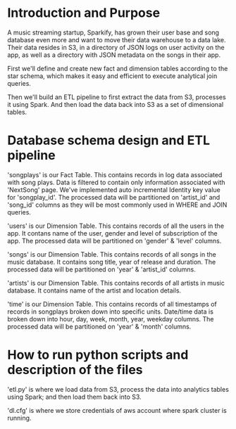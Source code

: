 # Introduction and Purpose

A music streaming startup, Sparkify, has grown their user base and song database even more and want to move their data warehouse to a data lake. Their data resides in S3, in a directory of JSON logs on user activity on the app, as well as a directory with JSON metadata on the songs in their app.

First we'll define and create new fact and dimension tables according to the star schema, which makes it easy and efficient to execute analytical join queries.

Then we'll build an ETL pipeline to first extract the data from S3, processes it using Spark. And then load the data back into S3 as a set of dimensional tables.

# Database schema design and ETL pipeline

'songplays' is our Fact Table. This contains records in log data associated with song plays. Data is filtered to contain only information associated with 'NextSong' page. We've implemented auto incremental Identity key value for 'songplay_id'. The processed data will be partitioned on 'artist_id' and 'song_id' columns as they will be most commonly used in WHERE and JOIN queries.

'users' is our Dimension Table. This contains records of all the users in the app. It contans name of the user, gender and level of subscription of the app. The processed data will be partitioned on 'gender' & 'level' columns.

'songs' is our Dimension Table. This contains records of all songs in the music database. It contains song title, year of release and duration. The processed data will be partitioned on 'year' & 'artist_id' columns.

'artists' is our Dimension Table. This contains records of all artists in music database. It contains name of the artist and location details.

'time' is our Dimension Table. This contains records of all timestamps of records in songplays broken down into specific units. Date/time data is broken down into hour, day, week, month, year, weekday columns. The processed data will be partitioned on 'year' & 'month' columns.

# How to run python scripts and description of the files

'etl.py' is where we load data from S3, process the data into analytics tables using Spark; and then load them back into S3.

'dl.cfg' is where we store credentials of aws account where spark cluster is running.